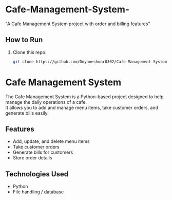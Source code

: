 # Cafe-Management-System-
"A Cafe Management System project with order and billing features"

## How to Run
1. Clone this repo:
   ```bash
   git clone https://github.com/Dnyaneshwar0302/Cafe-Management-System-.git

# Cafe Management System

The Cafe Management System is a Python-based project designed to help manage the daily operations of a cafe.  
It allows you to add and manage menu items, take customer orders, and generate bills easily.

## Features
- Add, update, and delete menu items  
- Take customer orders  
- Generate bills for customers  
- Store order details  

## Technologies Used
- Python  
- File handling / database  


